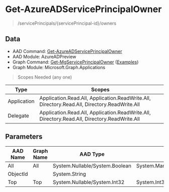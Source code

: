 # Get-AzureADServicePrincipalOwner

> /servicePrincipals/{servicePrincipal-id}/owners

## Data

+ AAD Command: [Get-AzureADServicePrincipalOwner](https://docs.microsoft.com/en-us/powershell/module/AzureADPreview/Get-AzureADServicePrincipalOwner)
+ AAD Module: AzureADPreview
+ Graph Command: [Get-MgServicePrincipalOwner](https://docs.microsoft.com/en-us/powershell/module/Microsoft.Graph.Applications/Get-MgServicePrincipalOwner) ([Examples](https://github.com/orgs/msgraph/discussions?discussions_q=Get-MgServicePrincipalOwner))
+ Graph Module: Microsoft.Graph.Applications

> Scopes Needed (any one)

|Type|Scopes|
|---|---|
|Application|Application.Read.All, Application.ReadWrite.All, Directory.Read.All, Directory.ReadWrite.All|
|Delegate|Application.Read.All, Application.ReadWrite.All, Directory.Read.All, Directory.ReadWrite.All|

## Parameters

|AAD Name|Graph Name|AAD Type|Graph Type|Infos|
|---|---|---|---|---|
|All|All|System.Nullable/System.Boolean|System.Management.Automation.SwitchParameter||
|ObjectId||System.String|||
|Top|Top|System.Nullable/System.Int32|System.Int32||

